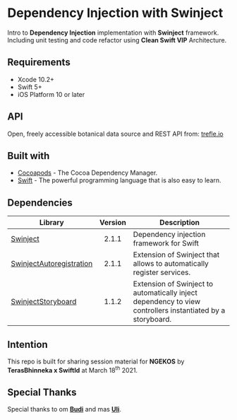 # Dependency Injection with Swinject

Intro to **Dependency Injection** implementation with **Swinject** framework.
Including unit testing and code refactor using **Clean Swift VIP** Architecture.

## Requirements

* Xcode 10.2+
* Swift 5+
* iOS Platform 10 or later

## API

Open, freely accessible botanical data source and REST API from: 
[trefle.io](https://trefle.io)

## Built with

* [Cocoapods](https://guides.cocoapods.org/using/getting-started.html) - The Cocoa Dependency Manager.
* [Swift](https://developer.apple.com/swift/) - The powerful programming language that is also easy to learn.

## Dependencies

| Library | Version | Description |
|---------|:-------:|-------------|
|[Swinject](https://github.com/Swinject/Swinject)| 2.1.1 |Dependency injection framework for Swift|
|[SwinjectAutoregistration](https://github.com/Swinject/SwinjectAutoregistration)| 2.1.1 |Extension of Swinject that allows to automatically register services.|
|[SwinjectStoryboard](https://github.com/Swinject/SwinjectStoryboard)| 1.1.2 |Extension of Swinject to automatically inject dependency to view controllers instantiated by a storyboard.|

## Intention

This repo is built for sharing session material for **NGEKOS** by **TerasBhinneka x SwiftId** at March 18<sup>th</sup> 2021.

## Special Thanks

Special thanks to om [**Budi**](https://github.com/budioktaviyan/budioktaviyan) and mas [**Uli**](https://github.com/aaulia/).